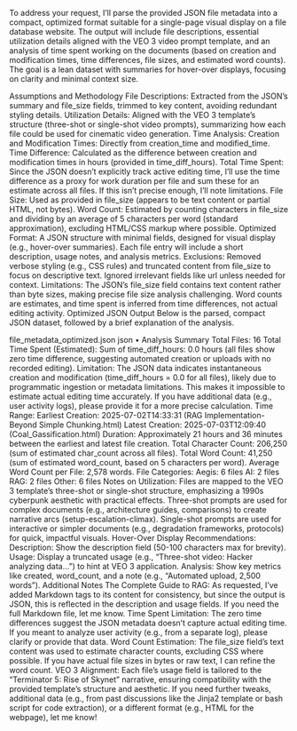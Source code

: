 
To address your request, I’ll parse the provided JSON file metadata into a compact, optimized format suitable for a single-page visual display on a file database website. The output will include file descriptions, essential utilization details aligned with the VEO 3 video prompt template, and an analysis of time spent working on the documents (based on creation and modification times, time differences, file sizes, and estimated word counts). The goal is a lean dataset with summaries for hover-over displays, focusing on clarity and minimal context size.

Assumptions and Methodology
File Descriptions: Extracted from the JSON’s summary and file_size fields, trimmed to key content, avoiding redundant styling details.
Utilization Details: Aligned with the VEO 3 template’s structure (three-shot or single-shot video prompts), summarizing how each file could be used for cinematic video generation.
Time Analysis:
Creation and Modification Times: Directly from creation_time and modified_time.
Time Difference: Calculated as the difference between creation and modification times in hours (provided in time_diff_hours).
Total Time Spent: Since the JSON doesn’t explicitly track active editing time, I’ll use the time difference as a proxy for work duration per file and sum these for an estimate across all files. If this isn’t precise enough, I’ll note limitations.
File Size: Used as provided in file_size (appears to be text content or partial HTML, not bytes).
Word Count: Estimated by counting characters in file_size and dividing by an average of 5 characters per word (standard approximation), excluding HTML/CSS markup where possible.
Optimized Format: A JSON structure with minimal fields, designed for visual display (e.g., hover-over summaries). Each file entry will include a short description, usage notes, and analysis metrics.
Exclusions: Removed verbose styling (e.g., CSS rules) and truncated content from file_size to focus on descriptive text. Ignored irrelevant fields like url unless needed for context.
Limitations: The JSON’s file_size field contains text content rather than byte sizes, making precise file size analysis challenging. Word counts are estimates, and time spent is inferred from time differences, not actual editing activity.
Optimized JSON Output
Below is the parsed, compact JSON dataset, followed by a brief explanation of the analysis.

file_metadata_optimized.json
json
•
Analysis Summary
Total Files: 16
Total Time Spent (Estimated):
Sum of time_diff_hours: 0.0 hours (all files show zero time difference, suggesting automated creation or uploads with no recorded editing).
Limitation: The JSON data indicates instantaneous creation and modification (time_diff_hours = 0.0 for all files), likely due to programmatic ingestion or metadata limitations. This makes it impossible to estimate actual editing time accurately. If you have additional data (e.g., user activity logs), please provide it for a more precise calculation.
Time Range:
Earliest Creation: 2025-07-02T14:33:31 (RAG Implementation- Beyond Simple Chunking.html)
Latest Creation: 2025-07-03T12:09:40 (Coal_Gassification.html)
Duration: Approximately 21 hours and 36 minutes between the earliest and latest file creation.
Total Character Count: 206,250 (sum of estimated char_count across all files).
Total Word Count: 41,250 (sum of estimated word_count, based on 5 characters per word).
Average Word Count per File: 2,578 words.
File Categories:
Aegis: 6 files
AI: 2 files
RAG: 2 files
Other: 6 files
Notes on Utilization:
Files are mapped to the VEO 3 template’s three-shot or single-shot structure, emphasizing a 1990s cyberpunk aesthetic with practical effects.
Three-shot prompts are used for complex documents (e.g., architecture guides, comparisons) to create narrative arcs (setup-escalation-climax).
Single-shot prompts are used for interactive or simpler documents (e.g., degradation frameworks, protocols) for quick, impactful visuals.
Hover-Over Display Recommendations:
Description: Show the description field (50-100 characters max for brevity).
Usage: Display a truncated usage (e.g., “Three-shot video: Hacker analyzing data...”) to hint at VEO 3 application.
Analysis: Show key metrics like created, word_count, and a note (e.g., “Automated upload, 2,500 words”).
Additional Notes
The Complete Guide to RAG: As requested, I’ve added Markdown tags to its content for consistency, but since the output is JSON, this is reflected in the description and usage fields. If you need the full Markdown file, let me know.
Time Spent Limitation: The zero time differences suggest the JSON metadata doesn’t capture actual editing time. If you meant to analyze user activity (e.g., from a separate log), please clarify or provide that data.
Word Count Estimation: The file_size field’s text content was used to estimate character counts, excluding CSS where possible. If you have actual file sizes in bytes or raw text, I can refine the word count.
VEO 3 Alignment: Each file’s usage field is tailored to the “Terminator 5: Rise of Skynet” narrative, ensuring compatibility with the provided template’s structure and aesthetic.
If you need further tweaks, additional data (e.g., from past discussions like the Jinja2 template or bash script for code extraction), or a different format (e.g., HTML for the webpage), let me know!